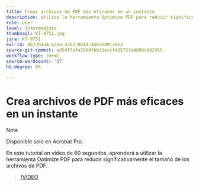 ```yaml
---
title: Crear archivos de PDF más eficaces en un instante
description: Utilice la herramienta Optimize PDF para reducir significativamente el tamaño de los archivos de PDF
role: User
level: Intermediate
thumbnail: KT-9751.jpg
jira: KT-9751
exl-id: 4b72b434-b3aa-47b3-8648-4a6568912862
source-git-commit: ad54f7afa78b0fbb31eccf455723a8890cb92355
workflow-type: tm+mt
source-wordcount: '57'
ht-degree: 0%

---
```


# Crea archivos de PDF más eficaces en un instante

>[!NOTE]
>
>Disponible solo en Acrobat Pro.

En este tutorial en vídeo de 60 segundos, aprenderá a utilizar la herramienta Optimize PDF para reducir significativamente el tamaño de los archivos de PDF.

>[!VIDEO](https://video.tv.adobe.com/v/340077?quality=12&learn=on&hidetitle=true)
